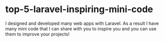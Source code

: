 # top-5-laravel-inspiring-mini-code
I designed and developed many web apps with Laravel. As a result I have many mini code that I can share with you to inspire you and you can use them to improve your projects!
